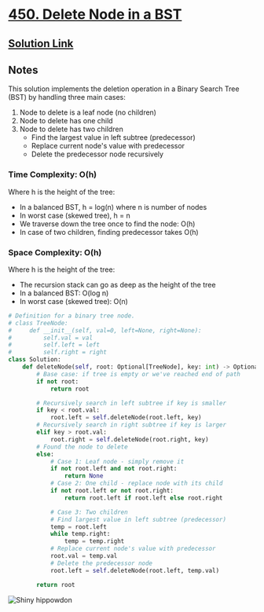 # [450. Delete Node in a BST](https://leetcode.com/problems/delete-node-in-a-bst/description/)

## [Solution Link](https://leetcode.com/submissions/detail/1618526687/)

## Notes

This solution implements the deletion operation in a Binary Search Tree (BST) by handling three main cases:

1. Node to delete is a leaf node (no children)
2. Node to delete has one child
3. Node to delete has two children
   - Find the largest value in left subtree (predecessor)
   - Replace current node's value with predecessor
   - Delete the predecessor node recursively

### Time Complexity: O(h)

Where h is the height of the tree:

- In a balanced BST, h = log(n) where n is number of nodes
- In worst case (skewed tree), h = n
- We traverse down the tree once to find the node: O(h)
- In case of two children, finding predecessor takes O(h)

### Space Complexity: O(h)

Where h is the height of the tree:

- The recursion stack can go as deep as the height of the tree
- In a balanced BST: O(log n)
- In worst case (skewed tree): O(n)

```python
# Definition for a binary tree node.
# class TreeNode:
#     def __init__(self, val=0, left=None, right=None):
#         self.val = val
#         self.left = left
#         self.right = right
class Solution:
    def deleteNode(self, root: Optional[TreeNode], key: int) -> Optional[TreeNode]:
        # Base case: if tree is empty or we've reached end of path
        if not root:
            return root

        # Recursively search in left subtree if key is smaller
        if key < root.val:
            root.left = self.deleteNode(root.left, key)
        # Recursively search in right subtree if key is larger
        elif key > root.val:
            root.right = self.deleteNode(root.right, key)
        # Found the node to delete
        else:
            # Case 1: Leaf node - simply remove it
            if not root.left and not root.right:
                return None
            # Case 2: One child - replace node with its child
            if not root.left or not root.right:
                return root.left if root.left else root.right

            # Case 3: Two children
            # Find largest value in left subtree (predecessor)
            temp = root.left
            while temp.right:
                temp = temp.right
            # Replace current node's value with predecessor
            root.val = temp.val
            # Delete the predecessor node
            root.left = self.deleteNode(root.left, temp.val)

        return root
```

![Shiny hippowdon](https://projectpokemon.org/images/shiny-sprite/hippowdon.gif)
